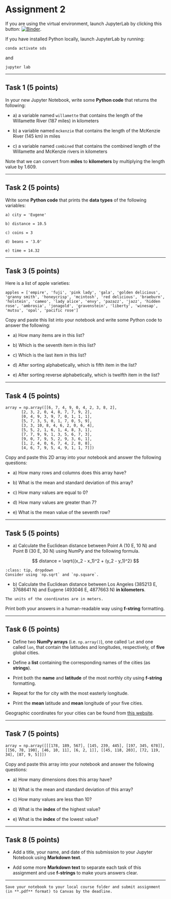 # Assignment 2

If you are using the virtual environment, launch JupyterLab by clicking this button: [![Binder](https://mybinder.org/badge_logo.svg)](https://mybinder.org/v2/gh/owel-lab/programming-for-sds-site/HEAD).

If you have installed Python locally, launch JupyterLab by running:

```
conda activate sds
```
and
```
jupyter lab
```

*****************************

## Task 1 (5 points)

In your new Jupyter Notebook, write some **Python code** that returns the following:

* a) a variable named `willamette` that contains the length of the Willamette River (187 miles) in kilometers

* b) a variable named `mckenzie` that contains the length of the McKenzie River (145 km) in miles

* c) a variable named `combined` that contains the combined length of the Willamette and McKenzie rivers in kilometers

Note that we can convert from **miles** to **kilometers** by multiplying the length value by 1.609. 

*****************************

## Task 2 (5 points)

Write some **Python code** that prints the **data types** of the following variables:

```
a) city = 'Eugene'

b) distance = 10.5

c) coins = 3

d) beans = '3.0'

e) time = 14.32
```
*****************************

## Task 3 (5 points)

Here is a list of apple varieties:

```
apples = ['empire', 'fuji', 'pink lady', 'gala', 'golden delicious', 'granny smith', 'honeycrisp', 'mcintosh', 'red delicious', 'braeburn', 'holstein', 'cameo', 'lady alice', 'envy', 'pazazz', 'jazz', 'hidden rose', 'ambrosia', 'jonagold', 'gravenstein', 'liberty', 'winesap', 'mutsu', 'opal', 'pacific rose']
```

Copy and paste this list into your notebook and write some Python code to answer the following:

* a) How many items are in this list?

* b) Which is the seventh item in this list?

* c) Which is the last item in this list?

* d) After sorting alphabetically, which is fifth item in the list?

* e) After sorting reverse alphabetically, which is twelfth item in the list? 

*****************************

## Task 4 (5 points)

```
array = np.array([[6, 7, 4, 9, 0, 4, 2, 3, 8, 2],
       [2, 3, 2, 0, 4, 8, 7, 7, 9, 2],
       [0, 4, 9, 3, 9, 7, 0, 1, 1, 1],
       [5, 7, 3, 5, 0, 1, 7, 0, 5, 9],
       [3, 3, 10, 8, 4, 6, 2, 0, 6, 4],
       [5, 5, 2, 1, 6, 1, 4, 8, 3, 1],
       [7, 7, 9, 9, 1, 3, 5, 6, 7, 3],
       [9, 0, 7, 9, 5, 2, 9, 3, 6, 1],
       [1, 2, 4, 0, 6, 7, 4, 2, 8, 8],
       [4, 6, 7, 9, 5, 4, 9, 1, 1, 7]])
```

Copy and paste this 2D array into your notebook and answer the following questions:

* a) How many rows and columns does this array have?

* b) What is the mean and standard deviation of this array?

* c) How many values are equal to 0?

* d) How many values are greater than 7?

* e) What is the mean value of the seventh row?


*****************************

## Task 5 (5 points)

* a) Calculate the Euclidean distance between Point A (10 E, 10 N) and Point B (30 E, 30 N) using NumPy and the following formula.

$$
  distance = \sqrt{(x_2 - x_1)^2 + (y_2 - y_1)^2}
$$

```{admonition} Click to reveal hint
:class: tip, dropdown
Consider using `np.sqrt` and `np.square`.
```

* b) Calculate the Euclidean distance between Los Angeles (385213 E, 3768641 N) and Eugene (493046 E, 4877663 N) **in kilometers**.

```{hint}
The units of the coordinates are in meters.
```

Print both your answers in a human-readable way using **f-string** formatting.

*****************************

## Task 6 (5 points)

* Define two **NumPy arrays** (i.e. `np.array()`), one called `lat` and one called `lon`, that contain the latitudes and longitudes, respectively, of **five** global cities.

* Define a **list** containing the corresponding names of the cities (as **strings**).

* Print both the **name** and **latitude** of the most northly city using **f-string** formatting.

* Repeat for the for city with the most easterly longitude.

* Print the **mean** latitude and **mean** longitude of your five cities. 

Geographic coordinates for your cities can be found from [this website](https://www.latlong.net/). 


*****************************

## Task 7 (5 points)

```
array = np.array([[[178, 189, 567], [145, 239, 445], [197, 345, 678]], [[56, 78, 190], [46, 10, 11], [6, 2, 1]], [[45, 118, 203], [72, 119, 34], [87, 9, 5]]])
```

Copy and paste this array into your notebook and answer the following questions:

* a) How many dimensions does this array have?

* b) What is the mean and standard deviation of this array?

* c) How many values are less than 10?

* d) What is the **index** of the highest value?

* e) What is the **index** of the lowest value?

*****************************

## Task 8 (5 points)

* Add a title, your name, and date of this submission to your Jupyter Notebook using **Markdown text**.

* Add some more **Markdown text** to separate each task of this assignment and use **f-strings** to make yours answers clear.

*****************************

```{important} 
Save your notebook to your local course folder and submit assignment (in **.pdf** format) to Canvas by the deadline.
```






